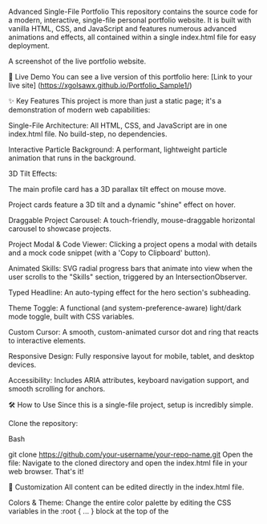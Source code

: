 Advanced Single-File Portfolio
This repository contains the source code for a modern, interactive, single-file personal portfolio website. It is built with vanilla HTML, CSS, and JavaScript and features numerous advanced animations and effects, all contained within a single index.html file for easy deployment.

A screenshot of the live portfolio website.

🚀 Live Demo
You can see a live version of this portfolio here: [Link to your live site] (https://xgolsawx.github.io/Portfolio_Sample1/)

✨ Key Features
This project is more than just a static page; it's a demonstration of modern web capabilities:

Single-File Architecture: All HTML, CSS, and JavaScript are in one index.html file. No build-step, no dependencies.

Interactive Particle Background: A performant, lightweight <canvas> particle animation that runs in the background.

3D Tilt Effects:

The main profile card has a 3D parallax tilt effect on mouse move.

Project cards feature a 3D tilt and a dynamic "shine" effect on hover.

Draggable Project Carousel: A touch-friendly, mouse-draggable horizontal carousel to showcase projects.

Project Modal & Code Viewer: Clicking a project opens a modal with details and a mock code snippet (with a 'Copy to Clipboard' button).

Animated Skills: SVG radial progress bars that animate into view when the user scrolls to the "Skills" section, triggered by an IntersectionObserver.

Typed Headline: An auto-typing effect for the hero section's subheading.

Theme Toggle: A functional (and system-preference-aware) light/dark mode toggle, built with CSS variables.

Custom Cursor: A smooth, custom-animated cursor dot and ring that reacts to interactive elements.

Responsive Design: Fully responsive layout for mobile, tablet, and desktop devices.

Accessibility: Includes ARIA attributes, keyboard navigation support, and smooth scrolling for anchors.

🛠️ How to Use
Since this is a single-file project, setup is incredibly simple.

Clone the repository:

Bash

git clone https://github.com/your-username/your-repo-name.git
Open the file: Navigate to the cloned directory and open the index.html file in your web browser. That's it!

🎨 Customization
All content can be edited directly in the index.html file.

Colors & Theme: Change the entire color palette by editing the CSS variables in the :root { ... } block at the top of the <style> section.

Personal Information:

Header/Logo: Update the HTML in the <header> block.

Profile Card: Update the HTML in the <aside class="profile-card"> block.

Typed Words: In the <script> section (near the bottom), find the typedWords() function and modify the words array:

JavaScript

const words = ["new word 1", "new word 2", "new word 3"];
Skills:

Update the .skill-card HTML elements with your skills.

Update the values array in the skillAnimate() function to match the percentages for your skills:

JavaScript

const values = [90, 86, 78]; // Update these percentages
Projects:

Add or edit the <article class="project-card"> elements in the "PROJECTS" section.

The modal window pulls its content from the data- attributes on each card (data-title, data-desc, data-img, data-tags).

Timeline:

Edit the .timeline-item elements in the "TIMELINE" section.

Contact Form:

The contact form is currently a mock and only simulates a send.

To make it functional, find the contactForm() function and integrate a service like EmailJS or your own backend API. The code includes a commented-out example for EmailJS.

💻 Tech Stack
HTML5

CSS3 (with CSS Variables, Flexbox, Grid, and backdrop-filter)

Vanilla JavaScript (ES6+) (No libraries or frameworks)

📜 License
This project is licensed under the MIT License. Feel free to use it as a template for your own portfolio.
